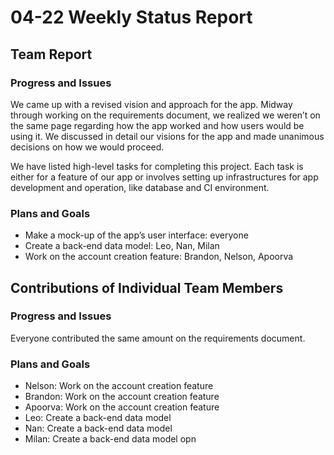 # 04-22 Weekly Status Report

## Team Report

### Progress and Issues

We came up with a revised vision and approach for the app. Midway through
working on the requirements document, we realized we weren’t on the same page
regarding how the app worked and how users would be using it. We discussed in
detail our visions for the app and made unanimous decisions on how we would
proceed.

We have listed high-level tasks for completing this project. Each task is
either for a feature of our app or involves setting up infrastructures for app
development and operation, like database and CI environment.

### Plans and Goals

- Make a mock-up of the app’s user interface: everyone
- Create a back-end data model: Leo, Nan, Milan
- Work on the account creation feature: Brandon, Nelson, Apoorva

## Contributions of Individual Team Members

### Progress and Issues

Everyone contributed the same amount on the requirements document.

### Plans and Goals

- Nelson: Work on the account creation feature
- Brandon: Work on the account creation feature
- Apoorva: Work on the account creation feature
- Leo: Create a back-end data model
- Nan: Create a back-end data model
- Milan: Create a back-end data model
opn
